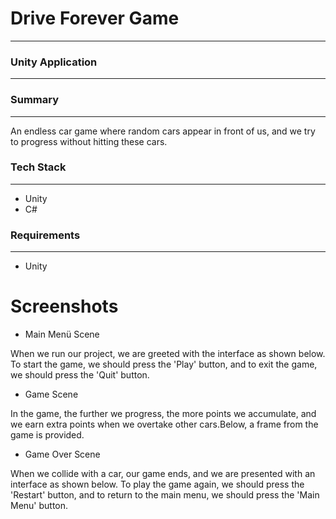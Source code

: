 # Drive Forever Game
___
### Unity Application
---
### Summary
---
An endless car game where random cars appear in front of us, and we try to progress without hitting these cars.

### Tech Stack
---
* Unity
* C#

### Requirements
---
* Unity
  
# Screenshots
* Main Menü Scene

When we run our project, we are greeted with the interface as shown below. To start the game, we should press the 'Play' button, and to exit the game, we should press the 'Quit' button.

* Game Scene

In the game, the further we progress, the more points we accumulate, and we earn extra points when we overtake other cars.Below, a frame from the game is provided.


* Game Over Scene

When we collide with a car, our game ends, and we are presented with an interface as shown below. To play the game again, we should press the 'Restart' button, and to return to the main menu, we should press the 'Main Menu' button.



